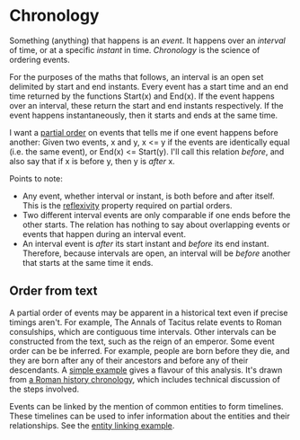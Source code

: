 # Chronology

Something (anything) that happens is an *event*. It happens over an *interval* of time, or at a specific *instant* in time. *Chronology* is the science of ordering events.

For the purposes of the maths that follows, an interval is an open set delimited by start and end instants. Every event has a start time and an end time returned by the functions Start(x) and End(x). If the event happens over an interval, these return the start and end instants respectively. If the event happens instantaneously, then it starts and ends at the same time.

I want a [partial order](https://en.wikipedia.org/wiki/Partially_ordered_set) on events that tells me if one event happens before another: Given two events, x and y, x <= y if the events are identically equal (i.e. the same event), or End(x) <= Start(y). I'll call this relation *before*, and also say that if x is before y, then y is *after* x.

Points to note:

* Any event, whether interval or instant, is both before and after itself. This is the [reflexivity](https://en.wikipedia.org/wiki/Reflexive_relation) property required on partial orders.
* Two different interval events are only comparable if one ends before the other starts. The relation has nothing to say about overlapping events or events that happen during an interval event.
* An interval event is *after* its start instant and *before* its end instant. Therefore, because intervals are open, an interval will be *before* another that starts at the same time it ends.

## Order from text

A partial order of events may be apparent in a historical text even if precise timings aren't. For example, The Annals of Tacitus relate events to Roman consulships, which are contiguous time intervals. Other intervals can be constructed from the text, such as the reign of an emperor. Some event order can be be inferred. For example, people are born before they die, and they are born after any of their ancestors and before any of their descendants. A [simple example](/examples/chronology/example.xhtml) gives a flavour of this analysis. It's drawn from [a Roman history chronology](/history/roman/chronology), which includes technical discussion of the steps involved.

Events can be linked by the mention of common entities to form timelines. These timelines can be used to infer information about the entities and their relationships. See the [entity linking example](/examples/entities).